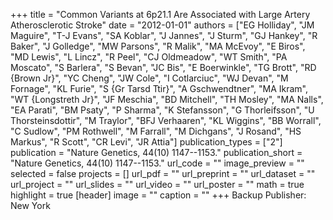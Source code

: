 +++
title = "Common Variants at 6p21.1 Are Associated with Large Artery Atherosclerotic Stroke"
date = "2012-01-01"
authors = ["EG Holliday", "JM Maguire", "T-J Evans", "SA Koblar", "J Jannes", "J Sturm", "GJ Hankey", "R Baker", "J Golledge", "MW Parsons", "R Malik", "MA McEvoy", "E Biros", "MD Lewis", "L Lincz", "R Peel", "CJ Oldmeadow", "WT Smith", "PA Moscato", "S Barlera", "S Bevan", "JC Bis", "E Boerwinkle", "TG Brott", "RD {Brown Jr}", "YC Cheng", "JW Cole", "I Cotlarciuc", "WJ Devan", "M Fornage", "KL Furie", "S {Gr Tarsd Ttir}", "A Gschwendtner", "MA Ikram", "WT {Longstreth Jr}", "JF Meschia", "BD Mitchell", "TH Mosley", "MA Nalls", "EA Parati", "BM Psaty", "P Sharma", "K Stefansson", "G Thorleifsson", "U Thorsteinsdottir", "M Traylor", "BFJ Verhaaren", "KL Wiggins", "BB Worrall", "C Sudlow", "PM Rothwell", "M Farrall", "M Dichgans", "J Rosand", "HS Markus", "R Scott", "CR Levi", "JR Attia"]
publication_types = ["2"]
publication = "Nature Genetics, 44(10) 1147--1153."
publication_short = "Nature Genetics, 44(10) 1147--1153."
url_code = ""
image_preview = ""
selected = false
projects = []
url_pdf = ""
url_preprint = ""
url_dataset = ""
url_project = ""
url_slides = ""
url_video = ""
url_poster = ""
math = true
highlight = true
[header]
image = ""
caption = ""
+++
Backup Publisher: New York
